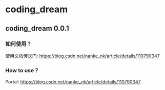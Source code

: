 # coding_dream

## coding_dream 0.0.1

### 如何使用？

使用文档传送门: https://blog.csdn.net/nanke_nk/article/details/110790347

### How to use？

Portal: https://blog.csdn.net/nanke_nk/article/details/110790347

